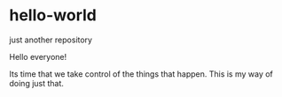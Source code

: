# hello-world
just another repository

Hello everyone!

Its time that we take control of the things that happen.
This is my way of doing just that.
